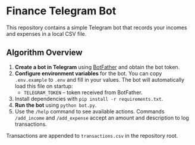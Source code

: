 # Finance Telegram Bot

This repository contains a simple Telegram bot that records your incomes and expenses in a local CSV file.

## Algorithm Overview

1. **Create a bot in Telegram** using [BotFather](https://core.telegram.org/bots#botfather) and obtain the bot token.
2. **Configure environment variables** for the bot. You can copy `.env.example`
   to `.env` and fill in your values. The bot will automatically load this file
   on startup:
   - `TELEGRAM_TOKEN` – token received from BotFather.
3. Install dependencies with `pip install -r requirements.txt`.
4. **Run the bot** using `python bot.py`.
5. Use the `/help` command to see available actions. Commands `/add_income` and
   `/add_expense` accept an amount and description to log transactions.

Transactions are appended to `transactions.csv` in the repository root.
